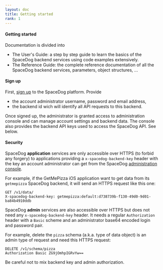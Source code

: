 ```yaml
---
layout: doc
title: Getting started
rank: 1
---
```


#### Getting started

Documentation is divided into 

- The User's Guide: a step by step guide to learn the basics of the SpaceDog backend services using code examples extensively.
- The Reference Guide: the complete reference documentation of all the SpaceDog backend services, parameters, object structures, ...

#### Sign up

First, [sign up](/console.html) to the SpaceDog platform. Provide

- the account administrator username, password and email address,
- the backend id wich will identify all API requests to this backend.

Once signed up, the administrator is granted access to administration console and can manage account settings and backend data. The console also provides the backend API keys used to access the SpaceDog API. See below.

#### Security

SpaceDog **application** services are only accessible over HTTPS (to forbid any forgery) to applications providing a `x-spacedog-backend-key` header with the key an account administrator can get from the SpaceDog [administration console](/console.html).

For example, if the GetMePizza iOS application want to get data from its `getmepizza` SpaceDog backend, it will send an HTTPS request like this one:

```http
GET /v1/data/
X-spacedog-backend-key: getmepizza:default:d738739b-f130-49d0-9d01-ba84b4910ddb
```

SpaceDog **admin** services are also accessible over HTTPS but does not need any `x-spacedog-backend-key` header. It needs a regular `Authorization` header with a `Basic` scheme and an administrator base64 encoded login and password pair.

For example, delete the `pizza` schema (a.k.a. type of data object) is an admin type of request and need this HTTPS request:

```http
DELETE /v1/schema/pizza
Authorization Basic ZG9jOmhpIGRvYw==
```

Be careful not to mix backend key and admin authorization.
